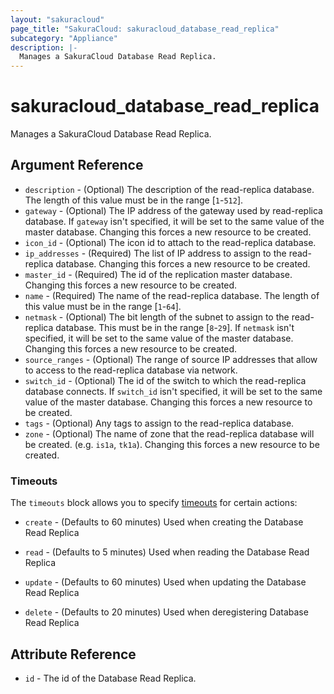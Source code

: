 ```yaml
---
layout: "sakuracloud"
page_title: "SakuraCloud: sakuracloud_database_read_replica"
subcategory: "Appliance"
description: |-
  Manages a SakuraCloud Database Read Replica.
---
```


# sakuracloud_database_read_replica

Manages a SakuraCloud Database Read Replica.

## Argument Reference

* `description` - (Optional) The description of the read-replica database. The length of this value must be in the range [`1`-`512`].
* `gateway` - (Optional) The IP address of the gateway used by read-replica database. If `gateway` isn't specified, it will be set to the same value of the master database. Changing this forces a new resource to be created.
* `icon_id` - (Optional) The icon id to attach to the read-replica database.
* `ip_addresses` - (Required) The list of IP address to assign to the read-replica database. Changing this forces a new resource to be created.
* `master_id` - (Required) The id of the replication master database. Changing this forces a new resource to be created.
* `name` - (Required) The name of the read-replica database. The length of this value must be in the range [`1`-`64`].
* `netmask` - (Optional) The bit length of the subnet to assign to the read-replica database. This must be in the range [`8`-`29`]. If `netmask` isn't specified, it will be set to the same value of the master database. Changing this forces a new resource to be created.
* `source_ranges` - (Optional) The range of source IP addresses that allow to access to the read-replica database via network.
* `switch_id` - (Optional) The id of the switch to which the read-replica database connects. If `switch_id` isn't specified, it will be set to the same value of the master database. Changing this forces a new resource to be created.
* `tags` - (Optional) Any tags to assign to the read-replica database.
* `zone` - (Optional) The name of zone that the read-replica database will be created. (e.g. `is1a`, `tk1a`). Changing this forces a new resource to be created.



### Timeouts

The `timeouts` block allows you to specify [timeouts](https://www.terraform.io/docs/configuration/resources.html#operation-timeouts) for certain actions:

* `create` - (Defaults to 60 minutes) Used when creating the Database Read Replica

* `read` -   (Defaults to 5 minutes) Used when reading the Database Read Replica

* `update` - (Defaults to 60 minutes) Used when updating the Database Read Replica

* `delete` - (Defaults to 20 minutes) Used when deregistering Database Read Replica



## Attribute Reference

* `id` - The id of the Database Read Replica.




